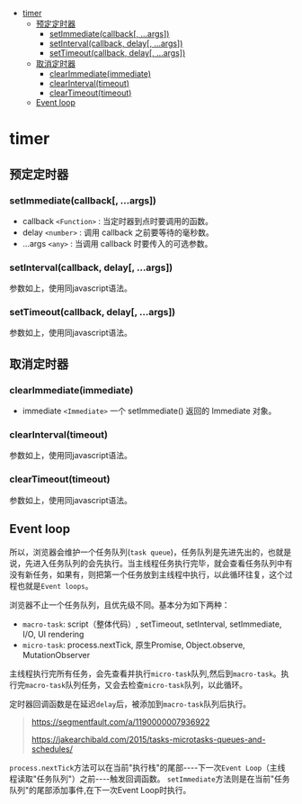 
<!-- @import "[TOC]" {cmd="toc" depthFrom=1 depthTo=6 orderedList=false} -->
<!-- code_chunk_output -->

* [timer](#timer)
	* [预定定时器](#预定定时器)
		* [setImmediate(callback[, ...args])](#setimmediatecallback-args)
		* [setInterval(callback, delay[, ...args])](#setintervalcallback-delay-args)
		* [setTimeout(callback, delay[, ...args])](#settimeoutcallback-delay-args)
	* [取消定时器](#取消定时器)
		* [clearImmediate(immediate)](#clearimmediateimmediate)
		* [clearInterval(timeout)](#clearintervaltimeout)
		* [clearTimeout(timeout)](#cleartimeouttimeout)
	* [Event loop](#event-loop)

<!-- /code_chunk_output -->

# timer

## 预定定时器

### setImmediate(callback[, ...args])

- callback `<Function>` : 当定时器到点时要调用的函数。
- delay `<number>` : 调用 callback 之前要等待的毫秒数。
- ...args `<any>` : 当调用 callback 时要传入的可选参数。

### setInterval(callback, delay[, ...args])

参数如上，使用同javascript语法。

### setTimeout(callback, delay[, ...args])

参数如上，使用同javascript语法。

## 取消定时器

### clearImmediate(immediate)

 - immediate `<Immediate>` 一个 setImmediate() 返回的 Immediate 对象。

### clearInterval(timeout)

参数如上，使用同javascript语法。

### clearTimeout(timeout)

参数如上，使用同javascript语法。

## Event loop

所以，浏览器会维护一个任务队列(`task queue`)，任务队列是先进先出的，也就是说，先进入任务队列的会先执行。当主线程任务执行完毕，就会查看任务队列中有没有新任务，如果有，则把第一个任务放到主线程中执行，以此循环往复，这个过程也就是`Event loops`。

浏览器不止一个任务队列，且优先级不同。基本分为如下两种：

 - `macro-task`: script（整体代码）, setTimeout, setInterval, setImmediate, I/O, UI rendering
 - `micro-task`: process.nextTick, 原生Promise, Object.observe, MutationObserver

主线程执行完所有任务，会先查看并执行`micro-task`队列,然后到`macro-task`。执行完`macro-task`队列任务，又会去检查`micro-task`队列，以此循环。

定时器回调函数是在延迟`delay`后，被添加到`macro-task`队列后执行。

> https://segmentfault.com/a/1190000007936922
> 
> https://jakearchibald.com/2015/tasks-microtasks-queues-and-schedules/

`process.nextTick`方法可以在当前"执行栈"的尾部----下一次`Event Loop`（主线程读取"任务队列"）之前----触发回调函数。
`setImmediate`方法则是在当前"任务队列"的尾部添加事件,在下一次Event Loop时执行。
